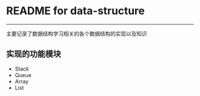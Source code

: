 # **README for data-structure** #
***
主要记录了数据结构学习相关的各个数据结构的实现以及知识


## **实现的功能模块** ##
* Stack
* Queue
* Array
* List
